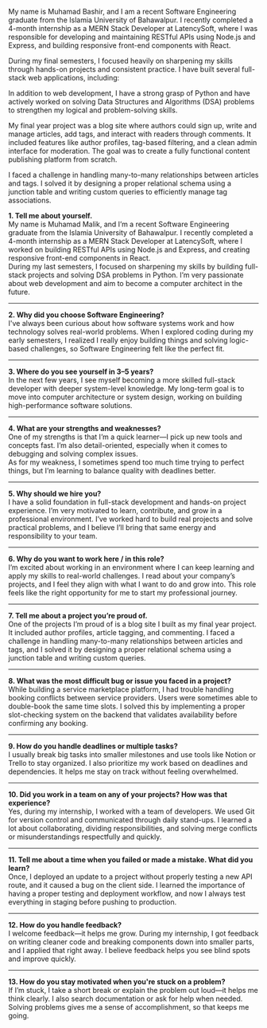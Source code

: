 My name is Muhamad Bashir, and I am a recent Software Engineering graduate from the Islamia University of Bahawalpur.
I recently completed a 4-month internship as a MERN Stack Developer at LatencySoft, where I was responsible for developing and maintaining RESTful APIs using Node.js and Express, and building responsive front-end components with React.

During my final semesters, I focused heavily on sharpening my skills through hands-on projects and consistent practice. I have built several full-stack web applications, including:


In addition to web development, I have a strong grasp of Python and have actively worked on solving Data Structures and Algorithms (DSA) problems to strengthen my logical and problem-solving skills.


My final year project was a blog site where authors could sign up, write and manage articles, add tags, and interact with readers through comments. It included features like author profiles, tag-based filtering, and a clean admin interface for moderation. The goal was to create a fully functional content publishing platform from scratch.


I faced a challenge in handling many-to-many relationships between articles and tags.
I solved it by designing a proper relational schema using a junction table and writing custom queries to efficiently manage tag associations.




**1. Tell me about yourself.**  
My name is Muhamad Malik, and I’m a recent Software Engineering graduate from the Islamia University of Bahawalpur. I recently completed a 4-month internship as a MERN Stack Developer at LatencySoft, where I worked on building RESTful APIs using Node.js and Express, and creating responsive front-end components in React.  
During my last semesters, I focused on sharpening my skills by building full-stack projects and solving DSA problems in Python. I’m very passionate about web development and aim to become a computer architect in the future.

---

**2. Why did you choose Software Engineering?**  
I've always been curious about how software systems work and how technology solves real-world problems. When I explored coding during my early semesters, I realized I really enjoy building things and solving logic-based challenges, so Software Engineering felt like the perfect fit.

---

**3. Where do you see yourself in 3–5 years?**  
In the next few years, I see myself becoming a more skilled full-stack developer with deeper system-level knowledge. My long-term goal is to move into computer architecture or system design, working on building high-performance software solutions.

---

**4. What are your strengths and weaknesses?**  
One of my strengths is that I’m a quick learner—I pick up new tools and concepts fast. I’m also detail-oriented, especially when it comes to debugging and solving complex issues.  
As for my weakness, I sometimes spend too much time trying to perfect things, but I’m learning to balance quality with deadlines better.

---

**5. Why should we hire you?**  
I have a solid foundation in full-stack development and hands-on project experience. I’m very motivated to learn, contribute, and grow in a professional environment. I’ve worked hard to build real projects and solve practical problems, and I believe I’ll bring that same energy and responsibility to your team.

---

**6. Why do you want to work here / in this role?**  
I’m excited about working in an environment where I can keep learning and apply my skills to real-world challenges. I read about your company’s projects, and I feel they align with what I want to do and grow into. This role feels like the right opportunity for me to start my professional journey.

---

**7. Tell me about a project you’re proud of.**  
One of the projects I’m proud of is a blog site I built as my final year project. It included author profiles, article tagging, and commenting. I faced a challenge in handling many-to-many relationships between articles and tags, and I solved it by designing a proper relational schema using a junction table and writing custom queries.

---

**8. What was the most difficult bug or issue you faced in a project?**  
While building a service marketplace platform, I had trouble handling booking conflicts between service providers. Users were sometimes able to double-book the same time slots. I solved this by implementing a proper slot-checking system on the backend that validates availability before confirming any booking.

---

**9. How do you handle deadlines or multiple tasks?**  
I usually break big tasks into smaller milestones and use tools like Notion or Trello to stay organized. I also prioritize my work based on deadlines and dependencies. It helps me stay on track without feeling overwhelmed.

---

**10. Did you work in a team on any of your projects? How was that experience?**  
Yes, during my internship, I worked with a team of developers. We used Git for version control and communicated through daily stand-ups. I learned a lot about collaborating, dividing responsibilities, and solving merge conflicts or misunderstandings respectfully and quickly.

---

**11. Tell me about a time when you failed or made a mistake. What did you learn?**  
Once, I deployed an update to a project without properly testing a new API route, and it caused a bug on the client side. I learned the importance of having a proper testing and deployment workflow, and now I always test everything in staging before pushing to production.

---

**12. How do you handle feedback?**  
I welcome feedback—it helps me grow. During my internship, I got feedback on writing cleaner code and breaking components down into smaller parts, and I applied that right away. I believe feedback helps you see blind spots and improve quickly.

---

**13. How do you stay motivated when you're stuck on a problem?**  
If I’m stuck, I take a short break or explain the problem out loud—it helps me think clearly. I also search documentation or ask for help when needed. Solving problems gives me a sense of accomplishment, so that keeps me going.
